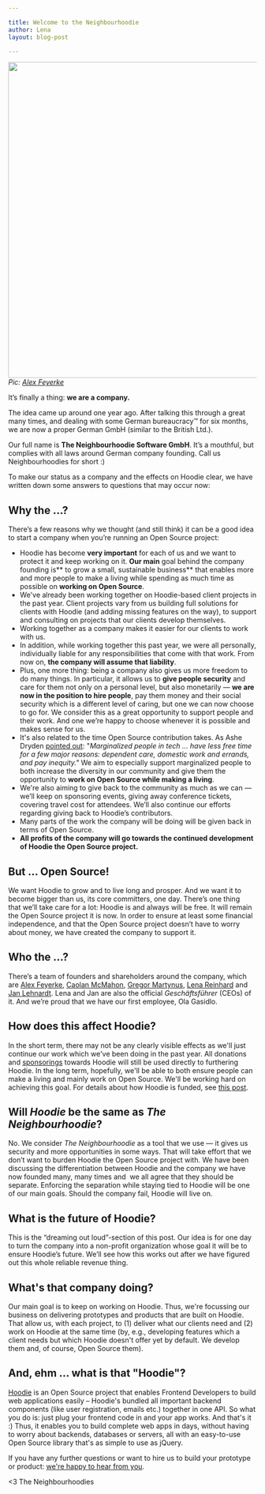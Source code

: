 ```yaml
---

title: Welcome to the Neighbourhoodie
author: Lena
layout: blog-post

---
```



<a href="http://photos-c.ak.instagram.com/hphotos-ak-prn/1724887_575489072548066_221239424_n.jpg" rel="lightbox[1363]" title="Welcome to the Neighbourhoodie"><img class="alignnone" src="http://photos-c.ak.instagram.com/hphotos-ak-prn/1724887_575489072548066_221239424_n.jpg" alt="" width="640" height="640" /></a><em>Pic: <a href="http://instagram.com/p/k7Ctx2lX_o/">Alex Feyerke</a></em>

It’s finally a thing: **we are a company.**

The idea came up around one year ago. After talking this through a great many times, and dealing with some German bureaucracy™ for six months, we are now a proper German GmbH (similar to the British Ltd.).

Our full name is **The Neighbourhoodie Software GmbH**. It’s a mouthful, but complies with all laws around German company founding. Call us Neighbourhoodies for short :)

To make our status as a company and the effects on Hoodie clear, we have written down some answers to questions that may occur now:

## Why the …?
There’s a few reasons why we thought (and still think) it can be a good idea to start a company when you’re running an Open Source project:

* Hoodie has become **very important** for each of us and we want to protect it and keep working on it. **Our main** goal behind the company founding is** to grow a small, sustainable business** that enables more and more people to make a living while spending as much time as possible on **working on Open Source**.
* We've already been working together on Hoodie-based client projects in the past year. Client projects vary from us building full solutions for clients with Hoodie (and adding missing features on the way), to support and consulting on projects that our clients develop themselves.
* Working together as a company makes it easier for our clients to work with us.
* In addition, while working together this past year, we were all personally, individually liable for any responsibilities that come with that work. From now on, **the company will assume that liability**.
* Plus, one more thing: being a company also gives us more freedom to do many things. In particular, it allows us to **give people security** and care for them not only on a personal level, but also monetarily — **we are now in the position to hire people**, pay them money and their social security which is a different level of caring, but one we can now choose to go for. We consider this as a great opportunity to support people and their work. And one we’re happy to choose whenever it is possible and makes sense for us.
* It's also related to the time Open Source contribution takes. As Ashe Dryden [pointed out][1]: "*Marginalized people in tech … have less free time for a few major reasons: dependent care, domestic work and errands, and pay inequity."* We aim to especially support marginalized people to both increase the diversity in our community and give them the opportunity to **work on Open Source while making a living**.
* We're also aiming to give back to the community as much as we can — we&#8217;ll keep on sponsoring events, giving away conference tickets, covering travel cost for attendees. We&#8217;ll also continue our efforts regarding giving back to Hoodie&#8217;s contributors.
* Many parts of the work the company will be doing will be given back in terms of Open Source.
* **All profits of the company will go towards the continued development of Hoodie the Open Source project.**

## But … Open Source!
We want Hoodie to grow and to live long and prosper. And we want it to become bigger than us, its core committers, one day. There’s one thing that we’ll take care for a lot: Hoodie is and always will be free. It will remain the Open Source project it is now. In order to ensure at least some financial independence, and that the Open Source project doesn’t have to worry about money, we have created the company to support it.

## Who the …?
There’s a team of founders and shareholders around the company, which are [Alex Feyerke][2], [Caolan McMahon][3], [Gregor Martynus][4], [Lena Reinhard][5] and [Jan Lehnardt][6]. Lena and Jan are also the official *Geschäftsführer* (CEOs) of it. And we’re proud that we have our first employee, Ola Gasidlo.

## How does this affect Hoodie?
In the short term, there may not be any clearly visible effects as we'll just continue our work which we've been doing in the past year. All donations and [sponsorings][7] towards Hoodie will still be used directly to furthering Hoodie. In the long term, hopefully, we'll be able to both ensure people can make a living and mainly work on Open Source. We'll be working hard on achieving this goal. For details about how Hoodie is funded, see [this post][8].

## Will *Hoodie* be the same as *The Neighbourhoodie*?
No. We consider *The Neighbourhoodie* as a tool that we use — it gives us security and more opportunities in some ways. That will take effort that we don’t want to burden Hoodie the Open Source project with. We have been discussing the differentiation between Hoodie and the company we have now founded many, many times and  we all agree that they should be separate. Enforcing the separation while staying tied to Hoodie will be one of our main goals. Should the company fail, Hoodie will live on.

## What is the future of Hoodie?
This is the “dreaming out loud”-section of this post. Our idea is for one day to turn the company into a non-profit organization whose goal it will be to ensure Hoodie’s future. We’ll see how this works out after we have figured out this whole reliable revenue thing.

## What's that company doing?
Our main goal is to keep on working on Hoodie. Thus, we're focussing our business on delivering prototypes and products that are built on Hoodie. That allow us, with each project, to (1) deliver what our clients need and (2) work on Hoodie at the same time (by, e.g., developing features which a client needs but which Hoodie doesn't offer yet by default. We develop them and, of course, Open Source them).

## And, ehm … what is that "Hoodie"?
[Hoodie][9] is an Open Source project that enables Frontend Developers to build web applications easily – Hoodie's bundled all important backend components (like user registration, emails etc.) together in one API. So what you do is: just plug your frontend code in and your app works. And that's it :) Thus, it enables you to build complete web apps in days, without having to worry about backends, databases or servers, all with an easy-to-use Open Source library that's as simple to use as jQuery.

If you have any further questions or want to hire us to build your prototype or product: [we're happy to hear from you][10].

<3
The Neighbourhoodies

 [1]: http://ashedryden.com/blog/the-ethics-of-unpaid-labor-and-the-oss-community
 [2]: https://twitter.com/espylaub
 [3]: https://twitter.com/caolan
 [4]: https://twitter.com/gr2m
 [5]: http://twitter.com/lrnrd
 [6]: http://twitter.com/janl
 [7]: http://hood.ie/sponsoring.html
 [8]: http://blog.hood.ie/2014/01/how-is-hoodie-funded/
 [9]: http://hood.ie
 [10]: http://neighbourhood.ie
